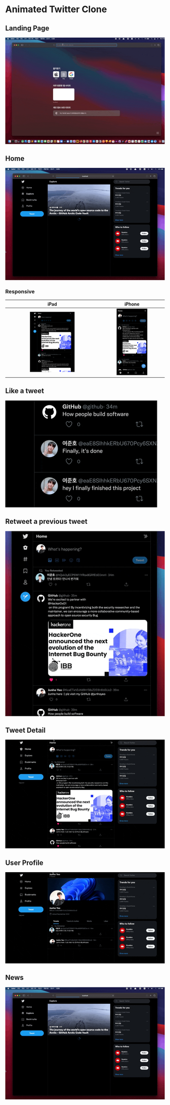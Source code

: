 # Animated Twitter Clone

## Landing Page
![](docs/screenshots/landing.gif)

## Home
![](docs/screenshots/news.gif)

### Responsive

| iPad | iPhone |
| :---: | :---: |
| <img src="docs/screenshots/home-ipad.png" width="50%"/> | <img src="docs/screenshots/home-iphone.png" width="50%"/> |

## Like a tweet
![](docs/screenshots/like-a-tweet.gif)

## Retweet a previous tweet
![](docs/screenshots/retweet.gif)

## Tweet Detail
![](docs/screenshots/detail.gif)

## User Profile
![](docs/screenshots/profile.gif)

## News
![](docs/screenshots/news.gif)
